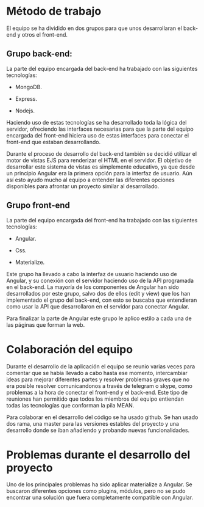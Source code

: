 # Método de trabajo

El equipo se ha dividido en dos grupos para que unos desarrollaran el back-end y otros el front-end.

## Grupo back-end: 

La parte del equipo encargada del back-end ha trabajado con las siguientes tecnologías:

* MongoDB.

* Express.

* Nodejs.

Haciendo uso de estas tecnologías se ha desarrollado toda la lógica del servidor, ofreciendo las interfaces necesarias para que la parte del equipo encargada del front-end hiciera uso de estas interfaces para conectar el front-end que estaban desarrollando.

Durante el proceso de desarrollo del back-end también se decidió utilizar el motor de vistas EJS para renderizar el HTML en el servidor. El objetivo de desarrollar este sistema de vistas es simplemente educativo, ya que desde un principio Angular era la primera opción para la interfaz de usuario. Aún así esto ayudo mucho al equipo a entender las diferentes opciones disponibles para afrontar un proyecto similar al desarrollado.

## Grupo front-end

La parte del equipo encargada del front-end ha trabajado con las siguientes tecnologías:

* Angular.

* Css.

* Materialize.

Este grupo ha llevado a cabo la interfaz de usuario haciendo uso de Angular, y su conexión con el servidor haciendo uso de la API programada en el back-end. La mayoría de los componentes de Angular han sido desarrollados por este grupo, salvo dos de ellos (edit y view) que los han implementado el grupo del back-end, con esto se buscaba que entendieran como usar la API que desarrollaron en el servidor para conectar Angular.

Para finalizar la parte de Angular este grupo le aplico estilo a cada una de las páginas que forman la web.

# Colaboración del equipo

Durante el desarrollo de la aplicación el equipo se reunio varias veces para comentar que se había llevado a cabo hasta ese momento, intercambiar ideas para mejorar diferentes partes y resolver problemas graves que no era posible resolver comunicandonos a través de telegram o skype, como problemas a la hora de conectar el front-end y el back-end. Este tipo de reuniones han permitido que todos los miembros del equipo entiendan todas las tecnologías que conforman la pila MEAN.

Para colaborar en el desarrollo del código se ha usado github. Se han usado dos rama, una master para las versiones estables del proyecto y una desarrollo donde se iban añadiendo y probando nuevas funcionalidades.

# Problemas durante el desarrollo del proyecto

Uno de los principales problemas ha sido aplicar materialize a Angular. Se buscaron diferentes opciones como plugins, módulos, pero no se pudo encontrar una solución que fuera completamente compatible con Angular.




